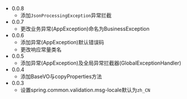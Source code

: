 - 0.0.8
  - 添加`JsonProcessingException`异常拦截
- 0.0.7
  - 更改业务异常(AppException)命名为BusinessException
- 0.0.6
  - 添加异常(AppException)默认错误码
  - 更改响应常量类名
- 0.0.5
  - 添加异常(AppException)及全局异常拦截器(GlobalExceptionHandler)
- 0.0.4
  - 添加BaseVO与copyProperties方法
- 0.0.3
  - 设置spring.common.validation.msg-locale默认为<code>zh_CN</code>